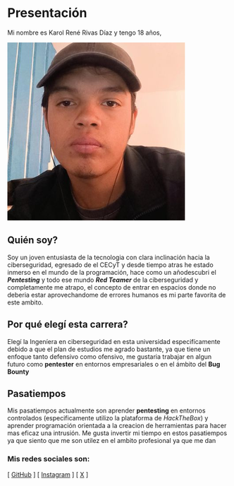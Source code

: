 # Presentación
Mi nombre es Karol René Rivas Díaz y tengo 18 años,

![Mi foto](./assets/miFoto.jpg)

## Quién soy?
Soy un joven entusiasta de la tecnologia con clara inclinación hacia la ciberseguridad, egresado de el CECyT y desde tiempo atras he estado inmerso en el mundo de la programación, hace como un añodescubri el _**Pentesting**_ y todo ese mundo _**Red Teamer**_ de la ciberseguridad y completamente me atrapo, el concepto de entrar en espacios donde no deberia estar aprovechandome de errores humanos es mi parte favorita de este ambito.

## Por qué elegí esta carrera?
Elegí la Ingeníera en ciberseguridad en esta universidad especifícamente debido a que el plan de estudios me agrado bastante, ya que tiene un enfoque tanto defensivo como ofensivo, me gustaria trabajar en algun futuro como **pentester** en entornos empresariales o en el ámbito del **Bug Bounty**

## Pasatiempos
Mis pasatiempos actualmente son aprender **pentesting** en entornos controlados (especificamente utilizo la plataforma de _HackTheBox_) y aprender programación orientada a la creacion de herramientas para hacer mas eficaz una intrusión. Me gusta invertir mi tiempo en estos pasatiempos ya que siento que me son utilez en el ambito profesional ya que me dan 

### Mis redes sociales son:
[ [GitHub](https://github.com/retimax) ] 
[ [Instagram](https://www.instagram.com/dumb.karol/) ]
[ [X](https://x.com/NeoRolka) ]
